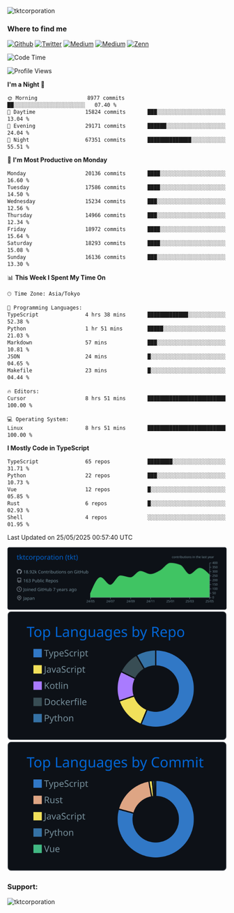 <p align="left"> <img src="https://komarev.com/ghpvc/?username=tktcorporation&label=Profile%20views&color=0e75b6&style=flat" alt="tktcorporation" /> </p>

<h3>Where to find me</h3>
<p>
<a href="https://github.com/tktcorporation" target="_blank"><img alt="Github" src="https://img.shields.io/badge/GitHub-%2312100E.svg?&style=for-the-badge&logo=Github&logoColor=white" /></a>
<a href="https://twitter.com/tktcorporation" target="_blank"><img alt="Twitter" src="https://img.shields.io/badge/twitter-%231DA1F2.svg?&style=for-the-badge&logo=twitter&logoColor=white" /></a>
<a href="https://www.linkedin.com/in/tktcorporation" target="_blank"><img alt="Medium" src="https://img.shields.io/badge/linkdin-0a66c2.svg?&style=for-the-badge&logo=linkedin&logoColor=white" /></a>
<a href="https://qiita.com/tktcorporation" target="_blank"><img alt="Medium" src="https://img.shields.io/badge/qiita-55C500.svg?&style=for-the-badge&logo=qiita&logoColor=white" /></a>
<a href="https://zenn.dev/tktcorporation" target="_blank"><img alt="Zenn" src="https://img.shields.io/badge/Zenn-3EA8FF.svg?&style=for-the-badge&logo=Zenn&logoColor=white" /></a>
</p>
  
<!--START_SECTION:waka-->
![Code Time](http://img.shields.io/badge/Code%20Time-2%2C392%20hrs%2044%20mins-blue)

![Profile Views](http://img.shields.io/badge/Profile%20Views-4-blue)

**I'm a Night 🦉** 

```text
🌞 Morning                8977 commits        ██░░░░░░░░░░░░░░░░░░░░░░░   07.40 % 
🌆 Daytime                15824 commits       ███░░░░░░░░░░░░░░░░░░░░░░   13.04 % 
🌃 Evening                29171 commits       ██████░░░░░░░░░░░░░░░░░░░   24.04 % 
🌙 Night                  67351 commits       ██████████████░░░░░░░░░░░   55.51 % 
```
📅 **I'm Most Productive on Monday** 

```text
Monday                   20136 commits       ████░░░░░░░░░░░░░░░░░░░░░   16.60 % 
Tuesday                  17586 commits       ████░░░░░░░░░░░░░░░░░░░░░   14.50 % 
Wednesday                15234 commits       ███░░░░░░░░░░░░░░░░░░░░░░   12.56 % 
Thursday                 14966 commits       ███░░░░░░░░░░░░░░░░░░░░░░   12.34 % 
Friday                   18972 commits       ████░░░░░░░░░░░░░░░░░░░░░   15.64 % 
Saturday                 18293 commits       ████░░░░░░░░░░░░░░░░░░░░░   15.08 % 
Sunday                   16136 commits       ███░░░░░░░░░░░░░░░░░░░░░░   13.30 % 
```


📊 **This Week I Spent My Time On** 

```text
🕑︎ Time Zone: Asia/Tokyo

💬 Programming Languages: 
TypeScript               4 hrs 38 mins       █████████████░░░░░░░░░░░░   52.38 % 
Python                   1 hr 51 mins        █████░░░░░░░░░░░░░░░░░░░░   21.03 % 
Markdown                 57 mins             ███░░░░░░░░░░░░░░░░░░░░░░   10.81 % 
JSON                     24 mins             █░░░░░░░░░░░░░░░░░░░░░░░░   04.65 % 
Makefile                 23 mins             █░░░░░░░░░░░░░░░░░░░░░░░░   04.44 % 

🔥 Editors: 
Cursor                   8 hrs 51 mins       █████████████████████████   100.00 % 

💻 Operating System: 
Linux                    8 hrs 51 mins       █████████████████████████   100.00 % 
```

**I Mostly Code in TypeScript** 

```text
TypeScript               65 repos            ████████░░░░░░░░░░░░░░░░░   31.71 % 
Python                   22 repos            ███░░░░░░░░░░░░░░░░░░░░░░   10.73 % 
Vue                      12 repos            █░░░░░░░░░░░░░░░░░░░░░░░░   05.85 % 
Rust                     6 repos             █░░░░░░░░░░░░░░░░░░░░░░░░   02.93 % 
Shell                    4 repos             ░░░░░░░░░░░░░░░░░░░░░░░░░   01.95 % 
```




 Last Updated on 25/05/2025 00:57:40 UTC
<!--END_SECTION:waka-->

[![](https://raw.githubusercontent.com/tktcorporation/tktcorporation/master/profile-summary-card-output/github_dark/0-profile-details.svg)](https://github.com/vn7n24fzkq/github-profile-summary-cards)
[![](https://raw.githubusercontent.com/tktcorporation/tktcorporation/master/profile-summary-card-output/github_dark/1-repos-per-language.svg)](https://github.com/vn7n24fzkq/github-profile-summary-cards) [![](https://raw.githubusercontent.com/tktcorporation/tktcorporation/master/profile-summary-card-output/github_dark/2-most-commit-language.svg)](https://github.com/vn7n24fzkq/github-profile-summary-cards)

<h3 align="left">Support:</h3>
<p><a href="https://www.buymeacoffee.com/tktcorporation"> <img align="left" src="https://cdn.buymeacoffee.com/buttons/v2/default-yellow.png" height="50" width="210" alt="tktcorporation" /></a></p><br><br>
